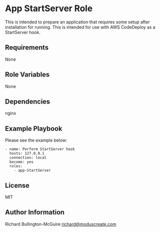 App StartServer Role
=====================

This is intended to prepare an application that requires some setup after installation for running. This is intended for use with AWS CodeDeploy as a StartServer hook.

Requirements
------------

None

Role Variables
--------------

None

Dependencies
------------

nginx

Example Playbook
----------------

Please see the example below:

    - name: Perform StartServer hook
      hosts: 127.0.0.1
      connection: local
      become: yes
      roles:
        - app-StartServer


License
-------

MIT

Author Information
------------------

Richard Bullington-McGuire <richard@moduscreate.com>
